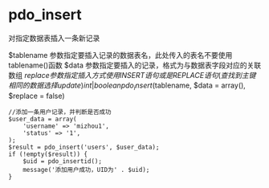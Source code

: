 
# pdo_insert
对指定数据表插入一条新记录

$tablename 参数指定要插入记录的数据表名，此处传入的表名不要使用tablename()函数
$data 参数指定要插入的记录，格式为与数据表字段对应的关联数组
$replace 参数指定插入方式使用 INSERT 语句或是 REPLACE 语句(查找到主键相同的数据选择update)
int | boolean pdo_insert($tablename, $data = array(), $replace = false)
```
//添加一条用户记录，并判断是否成功
$user_data = array(
    'username' => 'mizhou1',
    'status' => '1',
);
$result = pdo_insert('users', $user_data);
if (!empty($result)) {
    $uid = pdo_insertid();
    message('添加用户成功，UID为' . $uid);
}

```

